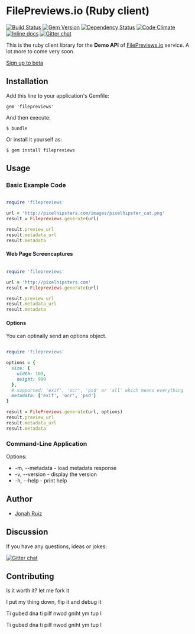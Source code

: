 # FilePreviews.io (Ruby client)
[![Build Status](https://travis-ci.org/jonahoffline/filepreviews-ruby.svg)](https://travis-ci.org/jonahoffline/filepreviews-ruby)
[![Gem Version](https://badge.fury.io/rb/filepreviews.svg)](http://badge.fury.io/rb/filepreviews)
[![Dependency Status](https://gemnasium.com/jonahoffline/filepreviews-ruby.svg)](https://gemnasium.com/jonahoffline/filepreviews-ruby)
[![Code Climate](https://codeclimate.com/github/jonahoffline/filepreviews-ruby.png)](https://codeclimate.com/github/jonahoffline/filepreviews-ruby)
[![Inline docs](http://inch-pages.github.io/github/jonahoffline/filepreviews-ruby.png)](http://inch-pages.github.io/github/jonahoffline/filepreviews-ruby)
[![Gitter chat](https://badges.gitter.im/jonahoffline/filepreviews-ruby.png)](https://gitter.im/jonahoffline/filepreviews-ruby)

This is the ruby client library for the **Demo API** of [FilePreviews.io](http://filepreviews.io) service. A lot more to come very soon.

[Sign up to beta](http://eepurl.com/To0U1)

## Installation

Add this line to your application's Gemfile:

    gem 'filepreviews'

And then execute:

    $ bundle

Or install it yourself as:

    $ gem install filepreviews

## Usage

### Basic Example Code
```ruby

require 'filepreviews'

url = 'http://pixelhipsters.com/images/pixelhipster_cat.png'
result = Filepreviews.generate(url)

result.preview_url
result.metadata_url
result.metadata
```

#### Web Page Screencaptures
```ruby

require 'filepreviews'

url = 'http://pixelhipsters.com'
result = Filepreviews.generate(url)

result.preview_url
result.metadata_url
result.metadata
```


#### Options
You can optinally send an options object.

```ruby

require 'filepreviews'

options = {
  size: {
    width: 100,
    height: 999
  },
  # supported: 'exif', 'ocr', 'psd' or 'all' which means everything
  metadata: ['exif', 'ocr', 'psd']
}

result = FilePreviews.generate(url, options)
result.preview_url
result.metadata_url
result.metadata
```

### Command-Line Application
Options:

  * -m, --metadata - load metadata response
  * -v, --version  - display the version
  * -h, --help     - print help

## Author
  * [Jonah Ruiz](http://www.pixelhipsters.com)

## Discussion
If you have any questions, ideas or jokes:

[![Gitter chat](https://badges.gitter.im/jonahoffline/filepreviews-ruby.png)](https://gitter.im/jonahoffline/filepreviews-ruby)

## Contributing

Is it worth it? let me fork it

I put my thing down, flip it and debug it

Ti gubed dna ti pilf nwod gniht ym tup I

Ti gubed dna ti pilf nwod gniht ym tup I
